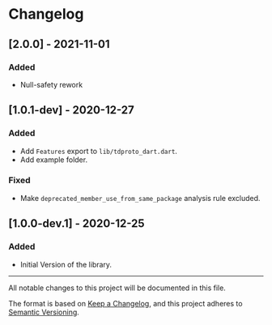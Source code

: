 # Changelog


## [2.0.0] - 2021-11-01
### Added
- Null-safety rework

## [1.0.1-dev] - 2020-12-27
### Added
- Add `Features` export to `lib/tdproto_dart.dart`.
- Add example folder.

### Fixed  
- Make `deprecated_member_use_from_same_package` analysis rule excluded.


## [1.0.0-dev.1] - 2020-12-25
### Added
- Initial Version of the library.


---


All notable changes to this project will be documented in this file.

The format is based on [Keep a Changelog](https://keepachangelog.com/en/1.0.0/), and this project adheres
to [Semantic Versioning](https://semver.org/spec/v2.0.0.html).

<!--
## Types of changes

- `Added` for new features.
- `Changed` for changes in existing functionality.
- `Deprecated` for soon-to-be removed features.
- `Removed` for now removed features.
- `Fixed` for any bug fixes.
- `Security` in case of vulnerabilities.
-->
